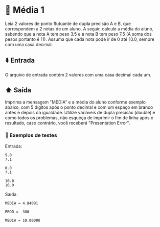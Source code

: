 # :pencil: Média 1

Leia 2 valores de ponto flutuante de dupla precisão A e B, que correspondem a 2 notas de um aluno. A seguir, calcule a média do aluno, sabendo que a nota A tem peso 3.5 e a nota B tem peso 7.5 (A soma dos pesos portanto é 11). Assuma que cada nota pode ir de 0 até 10.0, sempre com uma casa decimal.

## :arrow_down: Entrada

O arquivo de entrada contém 2 valores com uma casa decimal cada um.

## :arrow_up: Saída

Imprima a mensagem "MEDIA" e a média do aluno conforme exemplo abaixo, com 5 dígitos após o ponto decimal e com um espaço em branco antes e depois da igualdade. Utilize variáveis de dupla precisão (double) e como todos os problemas, não esqueça de imprimir o fim de linha após o resultado, caso contrário, você receberá "Presentation Error".

### :test_tube: Exemplos de testes

Entrada:

```
5.0
7.1
```

```
0.0
7.1
```

```
10.0
10.0
```

Saída:

```
MEDIA = 4.84091
```

```
PROD = -300
```

```
MEDIA = 10.00000
```
